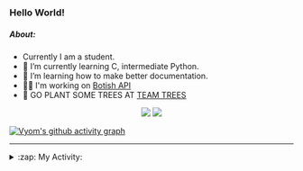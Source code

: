 ### Hello World!

##### About:
- Currently I am a student.
- 🌱 I’m currently learning C, intermediate Python.
- 🌱 I’m learning how to make better documentation.
- 👨‍💻 I'm working on [Botish API](https://github.com/Vyvy-vi/api)
- 🌱 GO PLANT SOME TREES AT [TEAM TREES](https://teamtrees.org/)

<p align="center">
  <a href="https://twitter.com/Vyvy_viM"><img target="_blank" src="https://img.shields.io/badge/twitter%20@Vyvy_viM-0D95E8?style=for-the-badge&logo=twitter&logoColor=white"/></a> 
  <a href="https://vyvy-vi.github.io/portfolio"><img target="_blank" src="https://img.shields.io/badge/-I_love_open_source-green?style=for-the-badge&logo=github&logoColor=black"/></a> 
</p>

[![Vyom's github activity graph](https://activity-graph.herokuapp.com/graph?username=Vyvy-vi)](https://github.com/ashutosh00710/github-readme-activity-graph)

---
<details>
  <summary>:zap: My Activity:</summary>
  
<!--START_SECTION:waka-->
![Code Time](http://img.shields.io/badge/Code%20Time-611%20hrs%2018%20mins-blue)

**I'm a Night 🦉** 

```text
🌞 Morning    44 commits     ██░░░░░░░░░░░░░░░░░░░░░░░   8.53% 
🌆 Daytime    124 commits    ██████░░░░░░░░░░░░░░░░░░░   24.03% 
🌃 Evening    161 commits    ███████░░░░░░░░░░░░░░░░░░   31.2% 
🌙 Night      187 commits    █████████░░░░░░░░░░░░░░░░   36.24%

```
📅 **I'm Most Productive on Sunday** 

```text
Monday       50 commits     ██░░░░░░░░░░░░░░░░░░░░░░░   9.69% 
Tuesday      89 commits     ████░░░░░░░░░░░░░░░░░░░░░   17.25% 
Wednesday    73 commits     ███░░░░░░░░░░░░░░░░░░░░░░   14.15% 
Thursday     67 commits     ███░░░░░░░░░░░░░░░░░░░░░░   12.98% 
Friday       48 commits     ██░░░░░░░░░░░░░░░░░░░░░░░   9.3% 
Saturday     56 commits     ██░░░░░░░░░░░░░░░░░░░░░░░   10.85% 
Sunday       133 commits    ██████░░░░░░░░░░░░░░░░░░░   25.78%

```


📊 **This Week I Spent My Time On** 

```text
🔥 Editors: 
Vim                      8 hrs 14 mins       ███████████████████░░░░░░   76.2% 
VS Code                  2 hrs 34 mins       ██████░░░░░░░░░░░░░░░░░░░   23.8%

🐱‍💻 Projects: 
praise_backend_js        7 hrs 48 mins       ██████████████████░░░░░░░   72.31% 
Unknown Project          2 hrs 46 mins       ██████░░░░░░░░░░░░░░░░░░░   25.61% 
botish-api               10 mins             ░░░░░░░░░░░░░░░░░░░░░░░░░   1.64% 
discord-bot              2 mins              ░░░░░░░░░░░░░░░░░░░░░░░░░   0.44%

```


 Last Updated on 23/02/2022 02:18:32 UTC
<!--END_SECTION:waka-->
</details>
